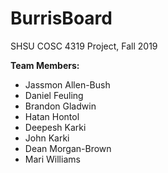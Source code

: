 # BurrisBoard
SHSU COSC 4319 Project, Fall 2019

**Team Members:**
<br>
 - Jassmon Allen-Bush
 - Daniel Feuling
 - Brandon Gladwin
 - Hatan Hontol
 - Deepesh Karki
 - John Karki
 - Dean Morgan-Brown
 - Mari Williams
